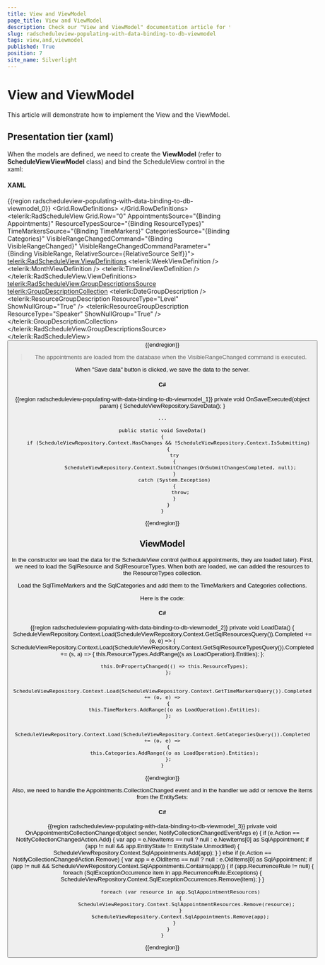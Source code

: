 ```yaml
---
title: View and ViewModel
page_title: View and ViewModel
description: Check our "View and ViewModel" documentation article for the RadScheduleView WPF control.
slug: radscheduleview-populating-with-data-binding-to-db-viewmodel
tags: view,and,viewmodel
published: True
position: 7
site_name: Silverlight
---
```


# View and ViewModel

This article will demonstrate how to implement the View and the ViewModel.

## Presentation tier (xaml)

When the models are defined, we need to create the __ViewModel__ (refer to __ScheduleViewViewModel__ class) and bind the ScheduleView control in the xaml:

#### __XAML__

{{region radscheduleview-populating-with-data-binding-to-db-viewmodel_0}}
	<Grid x:Name="LayoutRoot" Background="White">
		<Grid.RowDefinitions>
			<RowDefinition Height="*"/>
			<RowDefinition Height="Auto"/>
		</Grid.RowDefinitions>
		<telerik:RadScheduleView Grid.Row="0"
			AppointmentsSource="{Binding Appointments}"
			ResourceTypesSource="{Binding ResourceTypes}"
			TimeMarkersSource="{Binding TimeMarkers}"
			CategoriesSource="{Binding Categories}"
			VisibleRangeChangedCommand="{Binding VisibleRangeChanged}"
			VisibleRangeChangedCommandParameter="{Binding VisibleRange, RelativeSource={RelativeSource Self}}">
			<telerik:RadScheduleView.ViewDefinitions>
				<telerik:WeekViewDefinition />
				<telerik:MonthViewDefinition  />
				<telerik:TimelineViewDefinition />
			</telerik:RadScheduleView.ViewDefinitions>
			<telerik:RadScheduleView.GroupDescriptionsSource>
				<telerik:GroupDescriptionCollection>
					<telerik:DateGroupDescription />
					<telerik:ResourceGroupDescription ResourceType="Level" ShowNullGroup="True" />
					<telerik:ResourceGroupDescription ResourceType="Speaker" ShowNullGroup="True" />
				</telerik:GroupDescriptionCollection>
			</telerik:RadScheduleView.GroupDescriptionsSource>
		</telerik:RadScheduleView>
		<Button Grid.Row="1" Content="Save data" HorizontalAlignment="Center" Command="{Binding SaveCommand}" VerticalAlignment="Center"/>
	</Grid>
{{endregion}}

>The appointments are loaded from the database when the VisibleRangeChanged command is executed.

When "Save data" button is clicked, we save the data to the server.

#### __C#__

{{region radscheduleview-populating-with-data-binding-to-db-viewmodel_1}}
	private void OnSaveExecuted(object param)
	{
		ScheduleViewRepository.SaveData();
	}
	
	...
	
	public static void SaveData()
	{
		if (ScheduleViewRepository.Context.HasChanges && !ScheduleViewRepository.Context.IsSubmitting)
		{
			try
			{
				ScheduleViewRepository.Context.SubmitChanges(OnSubmitChangesCompleted, null);
			}
			catch (System.Exception)
			{
				throw;
			}
		}
	}
{{endregion}}

## ViewModel

In the constructor we load the data for the ScheduleView control (without appointments, they are loaded later). First, we need to load the SqlResource and SqlResourceTypes. When both are loaded, we can added the resources to the ResourceTypes collection. 

Load the SqlTimeMarkers and the SqlCategories and add them to the TimeMarkers and Categories collections.		

Here is the code:

#### __C#__

{{region radscheduleview-populating-with-data-binding-to-db-viewmodel_2}}
	private void LoadData()
	{
		ScheduleViewRepository.Context.Load(ScheduleViewRepository.Context.GetSqlResourcesQuery()).Completed += (o, e) =>
		{
			ScheduleViewRepository.Context.Load(ScheduleViewRepository.Context.GetSqlResourceTypesQuery()).Completed += (s, a) =>
			{
				this.ResourceTypes.AddRange((s as LoadOperation).Entities);
			};
	
			this.OnPropertyChanged(() => this.ResourceTypes);
		};
	
		ScheduleViewRepository.Context.Load(ScheduleViewRepository.Context.GetTimeMarkersQuery()).Completed += (o, e) =>
		{
			this.TimeMarkers.AddRange((o as LoadOperation).Entities);
		};
	
		ScheduleViewRepository.Context.Load(ScheduleViewRepository.Context.GetCategoriesQuery()).Completed += (o, e) =>
		{
			this.Categories.AddRange((o as LoadOperation).Entities);
		};
	}
{{endregion}}

Also, we need to handle the Appointments.CollectionChanged event and in the handler we add or remove the items from the EntitySets:

#### __C#__

{{region radscheduleview-populating-with-data-binding-to-db-viewmodel_3}}
	private void OnAppointmentsCollectionChanged(object sender, NotifyCollectionChangedEventArgs e)
	{
		if (e.Action == NotifyCollectionChangedAction.Add)
		{
			var app = e.NewItems == null ? null : e.NewItems[0] as SqlAppointment;
			if (app != null && app.EntityState != EntityState.Unmodified)
			{
				ScheduleViewRepository.Context.SqlAppointments.Add(app);
			}
		}
		else if (e.Action == NotifyCollectionChangedAction.Remove)
		{
			var app = e.OldItems == null ? null : e.OldItems[0] as SqlAppointment;
			if (app != null && ScheduleViewRepository.Context.SqlAppointments.Contains(app))
			{
				if (app.RecurrenceRule != null)
				{
					foreach (SqlExceptionOccurrence item in app.RecurrenceRule.Exceptions)
					{
						ScheduleViewRepository.Context.SqlExceptionOccurrences.Remove(item);
					}
				}
	
				foreach (var resource in app.SqlAppointmentResources)
				{
					ScheduleViewRepository.Context.SqlAppointmentResources.Remove(resource);
				}
				ScheduleViewRepository.Context.SqlAppointments.Remove(app);
			}
		}
	}
{{endregion}}
